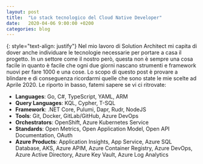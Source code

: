 ```yaml
---
layout: post
title:  "Lo stack tecnologico del Cloud Native Developer"
date:   2020-04-06 9:00:00 +0200
categories: blog
---
```

{: style="text-align: justify"}
Nel mio lavoro di Solution Architect mi capita di dover anche individuare le tecnologie necessarie per portare a casa il progetto. In un settore come il nostro però, questa non è sempre una cosa facile in quanto è facile che ogni due giorni nascano strumenti e framework nuovi per fare 1000 e una cose. Lo scopo di questo post è provare a blindare e di conseguenza ricordarmi quelle che sono state le mie scelte ad Aprile 2020. Le riporto in basso, fatemi sapere se vi ci ritrovate:
* **Languages**: Go, C#, TypeScript, YAML, ARM
* **Query Languages**: KQL, Cypher, T-SQL
* **Framework**: .NET Core, Pulumi, Dapr, Rudr, NodeJS
* **Tools**: Git, Docker, GitLab/GitHub, Azure DevOps
* **Orchestrators**: OpenShift, Azure Kubernetes Service
* **Standards**: Open Metrics, Open Application Model, Open API Documentation, OAuth
* **Azure Products**: Application Insights, App Service, Azure SQL Database, AKS, Azure APIM, Azure Container Registry, Azure DevOps, Azure Active Directory, Azure Key Vault, Azure Log Analytics